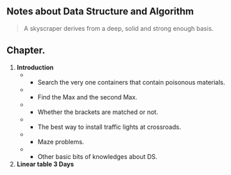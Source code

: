 ## Notes about Data Structure and Algorithm
> A skyscraper derives from a deep, solid and strong enough basis.
## Chapter.
1. **Introduction**
    * - Search the very one containers that contain poisonous materials.
    * -  Find the Max and the second Max.
    * - Whether the brackets are matched or not.
    * -  The best way to install traffic lights at crossroads.
    * -  Maze problems.
    * -  Other basic bits of knowledges about DS.
2. **Linear table 3 Days** 
